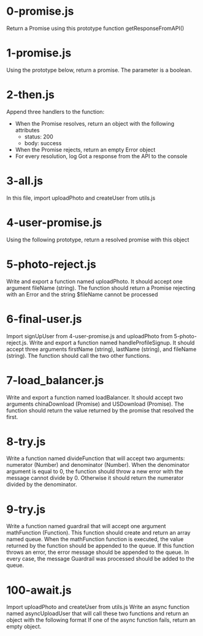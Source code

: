 # 0-promise.js
Return a Promise using this prototype function getResponseFromAPI()

# 1-promise.js
Using the prototype below, return a promise. The parameter is a boolean.

# 2-then.js
Append three handlers to the function:
- When the Promise resolves, return an object with the following attributes
  - status: 200
  - body: success
- When the Promise rejects, return an empty Error object
- For every resolution, log Got a response from the API to the console

# 3-all.js
In this file, import uploadPhoto and createUser from utils.js

# 4-user-promise.js
Using the following prototype, return a resolved promise with this object

# 5-photo-reject.js
Write and export a function named uploadPhoto. It should accept one argument fileName (string).
The function should return a Promise rejecting with an Error and the string $fileName cannot be processed

# 6-final-user.js
Import signUpUser from 4-user-promise.js and uploadPhoto from 5-photo-reject.js.
Write and export a function named handleProfileSignup. It should accept three arguments firstName (string), lastName (string), and fileName (string). The function should call the two other functions.

# 7-load_balancer.js
Write and export a function named loadBalancer. It should accept two arguments chinaDownload (Promise) and USDownload (Promise).
The function should return the value returned by the promise that resolved the first.

# 8-try.js
Write a function named divideFunction that will accept two arguments: numerator (Number) and denominator (Number).
When the denominator argument is equal to 0, the function should throw a new error with the message cannot divide by 0. Otherwise it should return the numerator divided by the denominator.

# 9-try.js
Write a function named guardrail that will accept one argument mathFunction (Function).
This function should create and return an array named queue.
When the mathFunction function is executed, the value returned by the function should be appended to the queue. If this function throws an error, the error message should be appended to the queue. In every case, the message Guardrail was processed should be added to the queue.

# 100-await.js
Import uploadPhoto and createUser from utils.js
Write an async function named asyncUploadUser that will call these two functions and return an object with the following format
If one of the async function fails, return an empty object.
